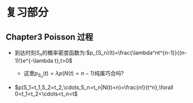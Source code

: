 # 复习部分

## Chapter3 Poisson 过程

- 到达时刻$S_n$的概率密度函数为:$p_{S_n}(t)=\frac{\lambda^nt^{n-1}}{(n-1)!}e^{-\lambda t},t>0$
  - 这里$p_{S_n}(t)=\lambda p(N(t)=n-1)$纯属巧合吗?

- $p(S_1=t_1,S_2=t_2,\cdots,S_n=t_n|N(t)=n)=\frac{n!}{t^n},\forall 0<t_1<t_2<\cdots<t_n<t$






